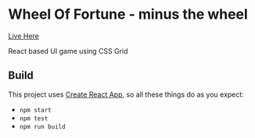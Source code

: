 # Wheel Of Fortune - minus the wheel

[Live Here](TBA)

React based UI game using CSS Grid

## Build

This project uses [Create React App](https://github.com/facebook/create-react-app), so all these things do as you expect:
- `npm start`
- `npm test`
- `npm run build`
